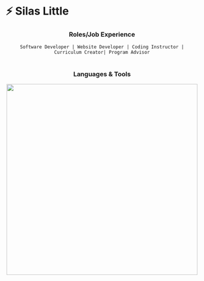 # ⚡ Silas Little

<div align="center">

<h3 align="center">Roles/Job Experience</h3>

```
Software Developer | Website Developer | Coding Instructor | Curriculum Creator| Program Advisor
```
  
 #
</div>

<div align="center">
  <h3>Languages & Tools</h3>
<img width="500px" src="https://cdn.discordapp.com/attachments/479100654233714700/1033681158153703534/ahahahaha_fixed.png">
</div>
<!--

**silas400/silas400** is a ✨ _special_ ✨ repository because its `README.md` (this file) appears on your GitHub profile.

Here are some ideas to get you started:

- 🔭 I’m currently working on ...
- 🌱 I’m currently learning ...
- 👯 I’m looking to collaborate on ...
- 🤔 I’m looking for help with ...
- 💬 Ask me about ...
- 📫 How to reach me: ...
- 😄 Pronouns: ...
- ⚡ Fun fact: ...
-->
